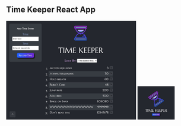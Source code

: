 ## Time Keeper React App

<img width="350" alt="timekeeperdesktop" src="timekeeperdesktop.jpg">
<img width="100" alt="timekeeper" src="timekeeper.jpg">